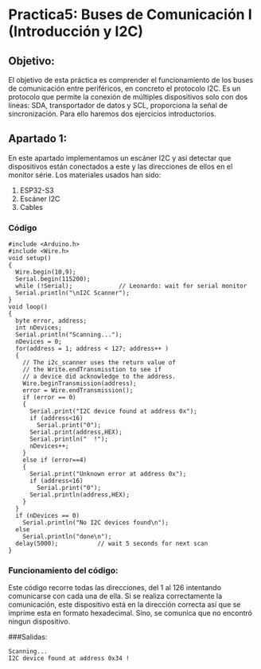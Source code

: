 # Practica5: Buses de Comunicación I (Introducción y I2C)
## Objetivo: 
El objetivo de esta práctica es comprender el funcionamiento de los buses de comunicación entre periféricos, en concreto el protocolo I2C. Es un protocolo que
permite la conexión de múltiples dispositivos solo con dos líneas: SDA, transportador de datos y SCL, proporciona la señal de sincronización. Para ello haremos dos ejercicios introductorios.
## Apartado 1:
En este apartado implementamos un escáner I2C y asi detectar que dispositivos están conectados a este y las direcciones de ellos en el monitor série. 
Los materiales usados han sido:
1. ESP32-S3
2. Escáner I2C
3. Cables

### Código
```
#include <Arduino.h>
#include <Wire.h>
void setup()
{
  Wire.begin(10,9);
  Serial.begin(115200);
  while (!Serial);             // Leonardo: wait for serial monitor
  Serial.println("\nI2C Scanner");
}
void loop()
{
  byte error, address;
  int nDevices;
  Serial.println("Scanning...");
  nDevices = 0;
  for(address = 1; address < 127; address++ )
  {
    // The i2c_scanner uses the return value of
    // the Write.endTransmisstion to see if
    // a device did acknowledge to the address.
    Wire.beginTransmission(address);
    error = Wire.endTransmission();
    if (error == 0)
    {
      Serial.print("I2C device found at address 0x");
      if (address<16)
        Serial.print("0");
      Serial.print(address,HEX);
      Serial.println("  !");
      nDevices++;
    }
    else if (error==4)
    {
      Serial.print("Unknown error at address 0x");
      if (address<16)
        Serial.print("0");
      Serial.println(address,HEX);
    }
  }
  if (nDevices == 0)
    Serial.println("No I2C devices found\n");
  else
    Serial.println("done\n");
  delay(5000);           // wait 5 seconds for next scan
}
```

### Funcionamiento del código:
Este código recorre todas las direcciones, del 1 al 126 intentando comunicarse con cada una de ella. Si se realiza correctamente la comunicación, este dispositivo está en la dirección correcta así 
que se imprime esta en formato hexadecimal. Sino, se comunica que no encontró ningun dispositivo. 

###Salidas:
```
Scanning...
I2C device found at address 0x34 !
```
